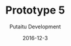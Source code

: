 ---
title: 'Prototype 5'
footer: d27bd9b77239ed4ed6384199c0867d749f549842
sections:
    -
        template: banner
        text: '# Stop Playing / Metabeta game loop'
        color: '#0a56e4'
        theme: light
meta:
    id: 2968c3a2c2400d2b657525159fc53262745ca355
    parentId: f8d133111ad5ddad52a465c47d7cdbef5923fc8d
    language: en
date: '2016-12-3'
author: 'Putaitu Development'
permalink: /prototype-5/
layout: sectionPage
---